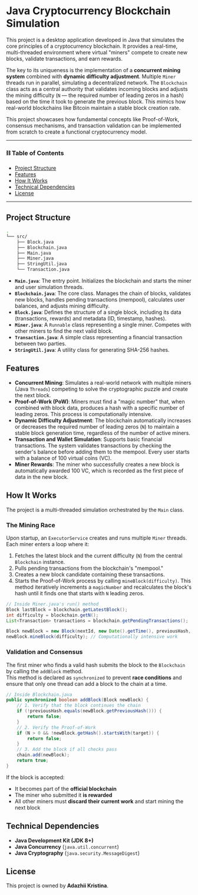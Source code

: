 # Java Cryptocurrency Blockchain Simulation

This project is a desktop application developed in Java that simulates the core principles of a cryptocurrency blockchain. It provides a real-time, multi-threaded environment where virtual "miners" compete to create new blocks, validate transactions, and earn rewards.

The key to its uniqueness is the implementation of a **concurrent mining system** combined with **dynamic difficulty adjustment**. Multiple `Miner` threads run in parallel, simulating a decentralized network. The `Blockchain` class acts as a central authority that validates incoming blocks and adjusts the mining difficulty (`N` — the required number of leading zeros in a hash) based on the time it took to generate the previous block. This mimics how real-world blockchains like Bitcoin maintain a stable block creation rate.

This project showcases how fundamental concepts like Proof-of-Work, consensus mechanisms, and transaction validation can be implemented from scratch to create a functional cryptocurrency model.

---

### ⛓️ Table of Contents

-   [Project Structure](#project-structure)
-   [Features](#features)
-   [How It Works](#how-it-works)
-   [Technical Dependencies](#technical-dependencies)
-   [License](#license)

---

## Project Structure

```bash
.
└── src/
    ├── Block.java
    ├── Blockchain.java
    ├── Main.java
    ├── Miner.java
    ├── StringUtil.java
    └── Transaction.java
```

* **`Main.java`**: The entry point. Initializes the blockchain and starts the miner and user simulation threads.
* **`Blockchain.java`**: The core class. Manages the chain of blocks, validates new blocks, handles pending transactions (mempool), calculates user balances, and adjusts mining difficulty.
* **`Block.java`**: Defines the structure of a single block, including its data (transactions, rewards) and metadata (ID, timestamp, hashes).
* **`Miner.java`**: A `Runnable` class representing a single miner. Competes with other miners to find the next valid block.
* **`Transaction.java`**: A simple class representing a financial transaction between two parties.
* **`StringUtil.java`**: A utility class for generating SHA-256 hashes.

## Features

* **Concurrent Mining**: Simulates a real-world network with multiple miners (Java `Threads`) competing to solve the cryptographic puzzle and create the next block.
* **Proof-of-Work (PoW)**: Miners must find a "magic number" that, when combined with block data, produces a hash with a specific number of leading zeros. This process is computationally intensive.
* **Dynamic Difficulty Adjustment**: The blockchain automatically increases or decreases the required number of leading zeros (`N`) to maintain a stable block generation time, regardless of the number of active miners.
* **Transaction and Wallet Simulation**: Supports basic financial transactions. The system validates transactions by checking the sender's balance before adding them to the mempool. Every user starts with a balance of 100 virtual coins (VC).
* **Miner Rewards**: The miner who successfully creates a new block is automatically awarded 100 VC, which is recorded as the first piece of data in the new block.

## How It Works

The project is a multi-threaded simulation orchestrated by the `Main` class.

### The Mining Race

Upon startup, an `ExecutorService` creates and runs multiple `Miner` threads. Each miner enters a loop where it:

1.  Fetches the latest block and the current difficulty (`N`) from the central `Blockchain` instance.
2.  Pulls pending transactions from the blockchain's "mempool."
3.  Creates a new block candidate containing these transactions.
4.  Starts the Proof-of-Work process by calling `mineBlock(difficulty)`. This method iteratively increments a `magicNumber` and recalculates the block's hash until it finds one that starts with `N` leading zeros.

```java
// Inside Miner.java's run() method
Block lastBlock = blockchain.getLatestBlock();
int difficulty = blockchain.getN();
List<Transaction> transactions = blockchain.getPendingTransactions();

Block newBlock = new Block(nextId, new Date().getTime(), previousHash, transactions);
newBlock.mineBlock(difficulty); // Computationally intensive work

```

### Validation and Consensus

The first miner who finds a valid hash submits the block to the `Blockchain` by calling the `addBlock` method.  
This method is declared as `synchronized` to prevent **race conditions** and ensure that only one thread can add a block to the chain at a time.

```java
// Inside Blockchain.java
public synchronized boolean addBlock(Block newBlock) {
    // 1. Verify that the block continues the chain
    if (!previousHash.equals(newBlock.getPreviousHash())) {
        return false;
    }
    // 2. Verify the Proof-of-Work
    if (N > 0 && !newBlock.getHash().startsWith(target)) {
        return false;
    }
    // 3. Add the block if all checks pass
    chain.add(newBlock);
    return true;
}

```
If the block is accepted:

- It becomes part of the **official blockchain**  
- The miner who submitted it **is rewarded**  
- All other miners must **discard their current work** and start mining the next block

## Technical Dependencies

- **Java Development Kit (JDK 8+)**  
- **Java Concurrency** (`java.util.concurrent`)  
- **Java Cryptography** (`java.security.MessageDigest`)  

## **License**

This project is owned by **Adazhii Kristina**.
